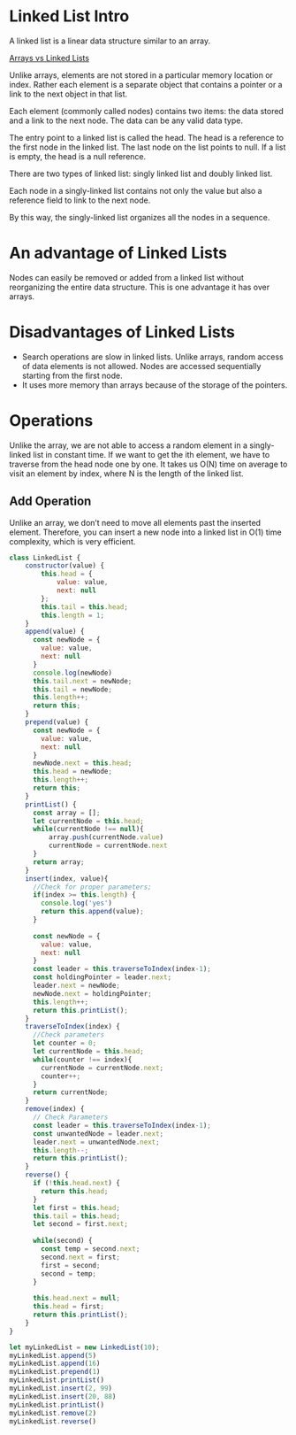# Linked List Intro

A linked list is a linear data structure similar to an array.

[Arrays vs Linked Lists](https://www.youtube.com/watch?v=DyG9S9nAlUM)

Unlike arrays, elements are not stored in a particular memory location or index. Rather each element is a separate object that contains a pointer or a link to the next object in that list.

Each element (commonly called nodes) contains two items: the data stored and a link to the next node. The data can be any valid data type.

The entry point to a linked list is called the head. The head is a reference to the first node in the linked list. The last node on the list points to null. If a list is empty, the head is a null reference.

There are two types of linked list: singly linked list and doubly linked list.

Each node in a singly-linked list contains not only the value but also a reference field to link to the next node. 

By this way, the singly-linked list organizes all the nodes in a sequence.

# An advantage of Linked Lists
Nodes can easily be removed or added from a linked list without reorganizing the entire data structure. This is one advantage it has over arrays.

# Disadvantages of Linked Lists
* Search operations are slow in linked lists. Unlike arrays, random access of data elements is not allowed. Nodes are accessed sequentially starting from the first node.
* It uses more memory than arrays because of the storage of the pointers.

# Operations
Unlike the array, we are not able to access a random element in a singly-linked list in constant time. 
If we want to get the ith element, we have to traverse from the head node one by one. 
It takes us O(N) time on average to visit an element by index, where N is the length of the linked list.

## Add Operation
Unlike an array, we don’t need to move all elements past the inserted element. Therefore, you can insert a new node into a linked list in O(1) time complexity, which is very efficient.

``` javascript
class LinkedList {
    constructor(value) {
        this.head = {
            value: value,
            next: null
        };
        this.tail = this.head;
        this.length = 1;
    }
    append(value) {
      const newNode = {
        value: value,
        next: null
      }
      console.log(newNode)
      this.tail.next = newNode;
      this.tail = newNode;
      this.length++;
      return this;
    }
    prepend(value) {
      const newNode = {
        value: value,
        next: null
      }
      newNode.next = this.head;
      this.head = newNode;
      this.length++;
      return this;
    }
    printList() {
      const array = [];
      let currentNode = this.head;
      while(currentNode !== null){
          array.push(currentNode.value)
          currentNode = currentNode.next
      }
      return array;
    }
    insert(index, value){
      //Check for proper parameters;
      if(index >= this.length) {
        console.log('yes')
        return this.append(value);
      }
      
      const newNode = {
        value: value,
        next: null
      }
      const leader = this.traverseToIndex(index-1);
      const holdingPointer = leader.next;
      leader.next = newNode;
      newNode.next = holdingPointer;
      this.length++;
      return this.printList();
    }
    traverseToIndex(index) {
      //Check parameters
      let counter = 0;
      let currentNode = this.head;
      while(counter !== index){
        currentNode = currentNode.next;
        counter++;
      }
      return currentNode;
    }
    remove(index) {
      // Check Parameters      
      const leader = this.traverseToIndex(index-1);
      const unwantedNode = leader.next;
      leader.next = unwantedNode.next;
      this.length--;
      return this.printList();
    }
    reverse() {
      if (!this.head.next) {
        return this.head;
      }
      let first = this.head;
      this.tail = this.head;
      let second = first.next;
  
      while(second) {
        const temp = second.next;
        second.next = first;
        first = second;
        second = temp;
      }
  
      this.head.next = null;
      this.head = first;
      return this.printList();
    }
}

let myLinkedList = new LinkedList(10);
myLinkedList.append(5)
myLinkedList.append(16)
myLinkedList.prepend(1)
myLinkedList.printList()
myLinkedList.insert(2, 99)
myLinkedList.insert(20, 88)
myLinkedList.printList()
myLinkedList.remove(2)
myLinkedList.reverse()
```